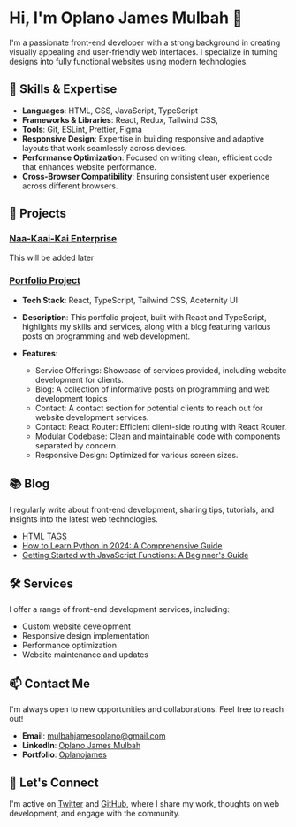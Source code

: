 # Hi, I'm Oplano James Mulbah 👋

I'm a passionate front-end developer with a strong background in creating visually appealing and user-friendly web interfaces. I specialize in turning designs into fully functional websites using modern technologies.

## 🚀 Skills & Expertise

- **Languages**: HTML, CSS, JavaScript, TypeScript
- **Frameworks & Libraries**: React, Redux, Tailwind CSS, 
- **Tools**: Git, ESLint, Prettier, Figma
- **Responsive Design**: Expertise in building responsive and adaptive layouts that work seamlessly across devices.
- **Performance Optimization**: Focused on writing clean, efficient code that enhances website performance.
- **Cross-Browser Compatibility**: Ensuring consistent user experience across different browsers.

## 💼 Projects

### [Naa-Kaai-Kai Enterprise](https://naa-kaai-kai-enterprise.vercel.app/)
This will be added later

### [Portfolio Project](https://oplanojames.vercel.app/)
- **Tech Stack**: React, TypeScript, Tailwind CSS, Aceternity UI
- **Description**: This portfolio project, built with React and TypeScript, highlights my skills and services, along with a blog featuring various posts on programming and web development.
  
- **Features**:
  - Service Offerings: Showcase of services provided, including website development for clients.
  - Blog: A collection of informative posts on programming and web development topics
  - Contact: A contact section for potential clients to reach out for website development services.
  - Contact: React Router: Efficient client-side routing with React Router.
  - Modular Codebase: Clean and maintainable code with components separated by concern.
  - Responsive Design: Optimized for various screen sizes.


## 📚 Blog

I regularly write about front-end development, sharing tips, tutorials, and insights into the latest web technologies.

- [HTML TAGS](https://oplanojames.vercel.app/html-tags)
- [How to Learn Python in 2024: A Comprehensive Guide](https://oplanojames.vercel.app/python-in-2024)
- [Getting Started with JavaScript Functions: A Beginner's Guide](https://oplanojames.vercel.app/javascript-functions)

## 🛠️ Services

I offer a range of front-end development services, including:

- Custom website development
- Responsive design implementation
- Performance optimization
- Website maintenance and updates

## 📫 Contact Me

I'm always open to new opportunities and collaborations. Feel free to reach out!

- **Email**: [mulbahjamesoplano@gmail.com](mailto:mulbahjamesoplano@gmail.com)
- **LinkedIn**: [Oplano James Mulbah](https://www.linkedin.com/in/oplano-james-mulbah/)
- **Portfolio**: [Oplanojames](https://oplanojames.vercel.app/)

## 🌟 Let's Connect

I'm active on [Twitter](https://x.com/JamesOplan23726) and [GitHub](https://github.com/mulbahoplanojames), where I share my work, thoughts on web development, and engage with the community.
